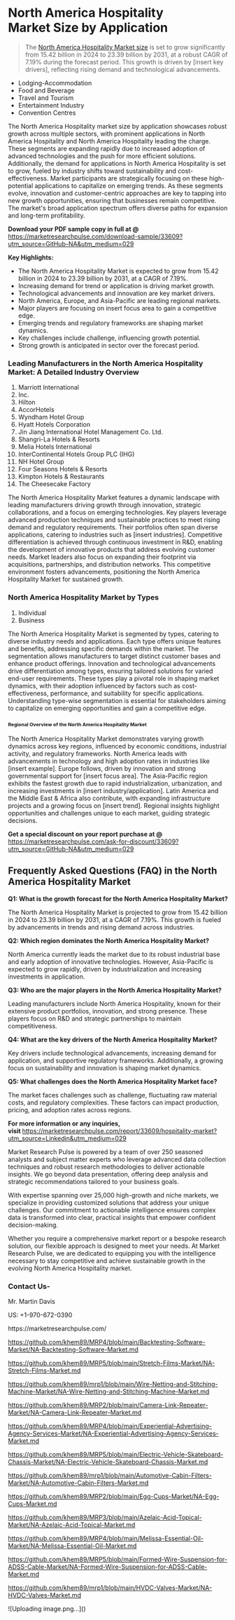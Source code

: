 <h1>North America Hospitality Market&nbsp;Size by Application</h1><blockquote><p>The <a href="https://marketresearchpulse.com/download-sample/33609?utm_source=GitHub-NA&amp;utm_medium=029">North America Hospitality Market size</a> is set to grow significantly from 15.42 billion in 2024 to 23.39 billion by 2031, at a robust CAGR of 7.19% during the forecast period. This growth is driven by [insert key drivers], reflecting rising demand and technological advancements.</p></blockquote><ul><li>Lodging-Accommodation<li> Food and Beverage<li> Travel and Tourism<li> Entertainment Industry<li> Convention Centres</li></ul><p>The North America Hospitality market size by application showcases robust growth across multiple sectors, with prominent applications in North America Hospitality and North America Hospitality leading the charge. These segments are expanding rapidly due to increased adoption of advanced technologies and the push for more efficient solutions. Additionally, the demand for applications in North America Hospitality is set to grow, fueled by industry shifts toward sustainability and cost-effectiveness. Market participants are strategically focusing on these high-potential applications to capitalize on emerging trends. As these segments evolve, innovation and customer-centric approaches are key to tapping into new growth opportunities, ensuring that businesses remain competitive. The market's broad application spectrum offers diverse paths for expansion and long-term profitability.</p><p><strong>Download your PDF sample copy in full at @ </strong><a href="https://marketresearchpulse.com/download-sample/33609?utm_source=GitHub-NA&amp;utm_medium=029">https://marketresearchpulse.com/download-sample/33609?utm_source=GitHub-NA&amp;utm_medium=029</a></p><p><strong>Key Highlights: </strong></p><ul><li>The North America Hospitality Market is expected to grow from 15.42 billion in 2024 to 23.39 billion by 2031, at a CAGR of 7.19%.</li><li>Increasing demand for trend or application is driving market growth.</li><li>Technological advancements and innovation are key market drivers.</li><li>North America, Europe, and Asia-Pacific are leading regional markets.</li><li>Major players are focusing on insert focus area to gain a competitive edge.</li><li>Emerging trends and regulatory frameworks are shaping market dynamics.</li><li>Key challenges include challenge, influencing growth potential.</li><li>Strong growth is anticipated in sector over the forecast period.</li></ul><h3>Leading Manufacturers in the North America Hospitality Market: A Detailed Industry Overview</h3><ol><li>Marriott International</li><li>Inc.</li><li>Hilton</li><li>AccorHotels</li><li>Wyndham Hotel Group</li><li>Hyatt Hotels Corporation</li><li>Jin Jiang International Hotel Management Co. Ltd.</li><li>Shangri-La Hotels & Resorts</li><li>Melia Hotels International</li><li>InterContinental Hotels Group PLC (IHG)</li><li>NH Hotel Group</li><li>Four Seasons Hotels & Resorts</li><li>Kimpton Hotels & Restaurants</li><li>The Cheesecake Factory</li></ol><div class="flex max-w-full flex-col flex-grow"><div class="min-h-8 text-message flex w-full flex-col items-end gap-2 whitespace-normal break-words [.text-message+&amp;]:mt-5" dir="auto" data-message-author-role="assistant" data-message-id="fd8432e4-4910-450d-b182-61b7bfb0a01f" data-message-model-slug="gpt-4o"><div class="flex w-full flex-col gap-1 empty:hidden first:pt-[3px]"><div class="markdown prose w-full break-words dark:prose-invert light"><p>The North America Hospitality Market features a dynamic landscape with leading manufacturers driving growth through innovation, strategic collaborations, and a focus on emerging technologies. Key players leverage advanced production techniques and sustainable practices to meet rising demand and regulatory requirements. Their portfolios often span diverse applications, catering to industries such as [insert industries]. Competitive differentiation is achieved through continuous investment in R&amp;D, enabling the development of innovative products that address evolving customer needs. Market leaders also focus on expanding their footprint via acquisitions, partnerships, and distribution networks. This competitive environment fosters advancements, positioning the North America Hospitality Market for sustained growth.</p></div></div></div></div><h3>North America Hospitality Market by Types</h3><ol><li>Individual<li> Business</li></ol><div class="flex max-w-full flex-col flex-grow"><div class="min-h-8 text-message flex w-full flex-col items-end gap-2 whitespace-normal break-words [.text-message+&amp;]:mt-5" dir="auto" data-message-author-role="assistant" data-message-id="084470be-0bb7-4664-bddf-5156b4f41249" data-message-model-slug="gpt-4o-mini"><div class="flex w-full flex-col gap-1 empty:hidden first:pt-[3px]"><div class="markdown prose w-full break-words dark:prose-invert light"><p>The North America Hospitality Market is segmented by types, catering to diverse industry needs and applications. Each type offers unique features and benefits, addressing specific demands within the market. The segmentation allows manufacturers to target distinct customer bases and enhance product offerings. Innovation and technological advancements drive differentiation among types, ensuring tailored solutions for varied end-user requirements. These types play a pivotal role in shaping market dynamics, with their adoption influenced by factors such as cost-effectiveness, performance, and suitability for specific applications. Understanding type-wise segmentation is essential for stakeholders aiming to capitalize on emerging opportunities and gain a competitive edge.</p></div></div></div></div><h3><span style="font-size: 11px;">Regional Overview of the North America Hospitality Market</span></h3><div class="flex max-w-full flex-col flex-grow"><div class="min-h-8 text-message flex w-full flex-col items-end gap-2 whitespace-normal break-words [.text-message+&amp;]:mt-5" dir="auto" data-message-author-role="assistant" data-message-id="e9038762-ce64-4e30-91c9-9bd413514231" data-message-model-slug="gpt-4o-mini"><div class="flex w-full flex-col gap-1 empty:hidden first:pt-[3px]"><div class="markdown prose w-full break-words dark:prose-invert light"><p>The North America Hospitality Market demonstrates varying growth dynamics across key regions, influenced by economic conditions, industrial activity, and regulatory frameworks. North America leads with advancements in technology and high adoption rates in industries like [insert example]. Europe follows, driven by innovation and strong governmental support for [insert focus area]. The Asia-Pacific region exhibits the fastest growth due to rapid industrialization, urbanization, and increasing investments in [insert industry/application]. Latin America and the Middle East &amp; Africa also contribute, with expanding infrastructure projects and a growing focus on [insert trend]. Regional insights highlight opportunities and challenges unique to each market, guiding strategic decisions.</p></div></div></div></div><p><strong>Get a special discount on your report purchase at @ </strong><a href="https://marketresearchpulse.com/ask-for-discount/33609?utm_source=GitHub-NA&amp;utm_medium=029">https://marketresearchpulse.com/ask-for-discount/33609?utm_source=GitHub-NA&amp;utm_medium=029</a></p><h2>Frequently Asked Questions (FAQ) in the North America Hospitality Market</h2><p><strong>Q1: What is the growth forecast for the North America Hospitality Market?</strong></p><p>The North America Hospitality Market is projected to grow from 15.42 billion in 2024 to 23.39 billion by 2031, at a CAGR of 7.19%. This growth is fueled by advancements in trends and rising demand across industries.</p><p><strong>Q2: Which region dominates the North America Hospitality Market?</strong></p><p>North America currently leads the market due to its robust industrial base and early adoption of innovative technologies. However, Asia-Pacific is expected to grow rapidly, driven by industrialization and increasing investments in application.</p><p><strong>Q3: Who are the major players in the North America Hospitality Market?</strong></p><p>Leading manufacturers include North America Hospitality, known for their extensive product portfolios, innovation, and strong presence. These players focus on R&amp;D and strategic partnerships to maintain competitiveness.</p><p><strong>Q4: What are the key drivers of the North America Hospitality Market?</strong></p><p>Key drivers include technological advancements, increasing demand for application, and supportive regulatory frameworks. Additionally, a growing focus on sustainability and innovation is shaping market dynamics.</p><p><strong>Q5: What challenges does the North America Hospitality Market face?</strong></p><p>The market faces challenges such as challenge, fluctuating raw material costs, and regulatory complexities. These factors can impact production, pricing, and adoption rates across regions.</p><p><strong>For more information or any inquiries, visit&nbsp;</strong><a href="https://marketresearchpulse.com/report/33609/hospitality-market?utm_source=Linkedin&utm_medium=029">https://marketresearchpulse.com/report/33609/hospitality-market?utm_source=Linkedin&utm_medium=029</a></p><p>Market Research Pulse is powered by a team of over 250 seasoned analysts and subject matter experts who leverage advanced data collection techniques and robust research methodologies to deliver actionable insights. We go beyond data presentation, offering deep analysis and strategic recommendations tailored to your business goals.</p><p>With expertise spanning over 25,000 high-growth and niche markets, we specialize in providing customized solutions that address your unique challenges. Our commitment to actionable intelligence ensures complex data is transformed into clear, practical insights that empower confident decision-making.</p><p>Whether you require a comprehensive market report or a bespoke research solution, our flexible approach is designed to meet your needs. At Market Research Pulse, we are dedicated to equipping you with the intelligence necessary to stay competitive and achieve sustainable growth in the evolving North America Hospitality market.</p><h3><strong>Contact Us-</strong></h3><p>Mr. Martin Davis</p><p>US: +1-970-672-0390</p><p>https://marketresearchpulse.com/</p><p><a href="https://github.com/khem89/MRP4/blob/main/Backtesting-Software-Market/NA-Backtesting-Software-Market.md">https://github.com/khem89/MRP4/blob/main/Backtesting-Software-Market/NA-Backtesting-Software-Market.md</a></p><p><a href="https://github.com/khem89/MRP5/blob/main/Stretch-Films-Market/NA-Stretch-Films-Market.md">https://github.com/khem89/MRP5/blob/main/Stretch-Films-Market/NA-Stretch-Films-Market.md</a></p><p><a href="https://github.com/khem89/mrp1/blob/main/Wire-Netting-and-Stitching-Machine-Market/NA-Wire-Netting-and-Stitching-Machine-Market.md">https://github.com/khem89/mrp1/blob/main/Wire-Netting-and-Stitching-Machine-Market/NA-Wire-Netting-and-Stitching-Machine-Market.md</a></p><p><a href="https://github.com/khem89/MRP2/blob/main/Camera-Link-Repeater-Market/NA-Camera-Link-Repeater-Market.md">https://github.com/khem89/MRP2/blob/main/Camera-Link-Repeater-Market/NA-Camera-Link-Repeater-Market.md</a></p><p><a href="https://github.com/khem89/MRP4/blob/main/Experiential-Advertising-Agency-Services-Market/NA-Experiential-Advertising-Agency-Services-Market.md">https://github.com/khem89/MRP4/blob/main/Experiential-Advertising-Agency-Services-Market/NA-Experiential-Advertising-Agency-Services-Market.md</a></p><p><a href="https://github.com/khem89/MRP5/blob/main/Electric-Vehicle-Skateboard-Chassis-Market/NA-Electric-Vehicle-Skateboard-Chassis-Market.md">https://github.com/khem89/MRP5/blob/main/Electric-Vehicle-Skateboard-Chassis-Market/NA-Electric-Vehicle-Skateboard-Chassis-Market.md</a></p><p><a href="https://github.com/khem89/mrp1/blob/main/Automotive-Cabin-Filters-Market/NA-Automotive-Cabin-Filters-Market.md">https://github.com/khem89/mrp1/blob/main/Automotive-Cabin-Filters-Market/NA-Automotive-Cabin-Filters-Market.md</a></p><p><a href="https://github.com/khem89/MRP2/blob/main/Egg-Cups-Market/NA-Egg-Cups-Market.md">https://github.com/khem89/MRP2/blob/main/Egg-Cups-Market/NA-Egg-Cups-Market.md</a></p><p><a href="https://github.com/khem89/MRP3/blob/main/Azelaic-Acid-Topical-Market/NA-Azelaic-Acid-Topical-Market.md">https://github.com/khem89/MRP3/blob/main/Azelaic-Acid-Topical-Market/NA-Azelaic-Acid-Topical-Market.md</a></p><p><a href="https://github.com/khem89/MRP4/blob/main/Melissa-Essential-Oil-Market/NA-Melissa-Essential-Oil-Market.md">https://github.com/khem89/MRP4/blob/main/Melissa-Essential-Oil-Market/NA-Melissa-Essential-Oil-Market.md</a></p><p><a href="https://github.com/khem89/MRP5/blob/main/Formed-Wire-Suspension-for-ADSS-Cable-Market/NA-Formed-Wire-Suspension-for-ADSS-Cable-Market.md">https://github.com/khem89/MRP5/blob/main/Formed-Wire-Suspension-for-ADSS-Cable-Market/NA-Formed-Wire-Suspension-for-ADSS-Cable-Market.md</a></p><p><a href="https://github.com/khem89/mrp1/blob/main/HVDC-Valves-Market/NA-HVDC-Valves-Market.md">https://github.com/khem89/mrp1/blob/main/HVDC-Valves-Market/NA-HVDC-Valves-Market.md</a></p>
![Uploading image.png…]()
